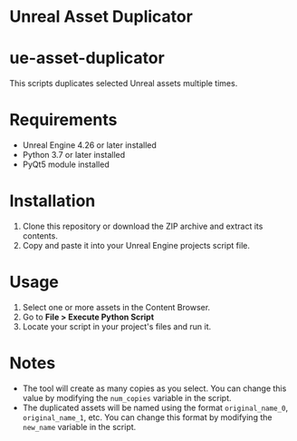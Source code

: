# Unreal Asset Duplicator

# ue-asset-duplicator

This scripts duplicates selected Unreal assets multiple times.

# Requirements

* Unreal Engine 4.26 or later installed
* Python 3.7 or later installed
* PyQt5 module installed

# Installation
1. Clone this repository or download the ZIP archive and extract its contents.
2. Copy and paste it into your Unreal Engine projects script file.

# Usage
1. Select one or more assets in the Content Browser.
2. Go to **File > Execute Python Script**
3. Locate your script in your project's files and run it.

# Notes
* The tool will create as many copies as you select. You can change this value by modifying the ```num_copies``` variable in the script.
* The duplicated assets will be named using the format ```original_name_0```, ```original_name_1```, etc. You can change this format by modifying the ```new_name``` variable in the script.
